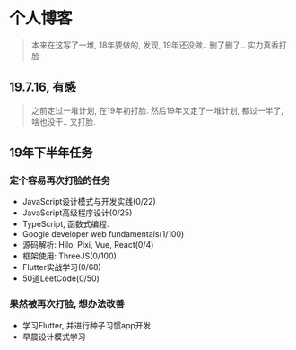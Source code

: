 # 个人博客

> 本来在这写了一堆, 18年要做的, 发现, 19年还没做.. 删了删了.. 实力真香打脸

## 19.7.16, 有感

> 之前定过一堆计划, 在19年初打脸. 然后19年又定了一堆计划, 都过一半了, 啥也没干.. 又打脸.

## 19年下半年任务

### 定个容易再次打脸的任务

* JavaScript设计模式与开发实践(0/22)
* JavaScript高级程序设计(0/25)
* TypeScript, 函数式编程.
* Google developer web fundamentals(1/100)
* 源码解析: Hilo, Pixi, Vue, React(0/4)
* 框架使用: ThreeJS(0/100)
* Flutter实战学习(0/68)
* 50道LeetCode(0/50)

### 果然被再次打脸, 想办法改善

* 学习Flutter, 并进行种子习惯app开发
* 早晨设计模式学习
